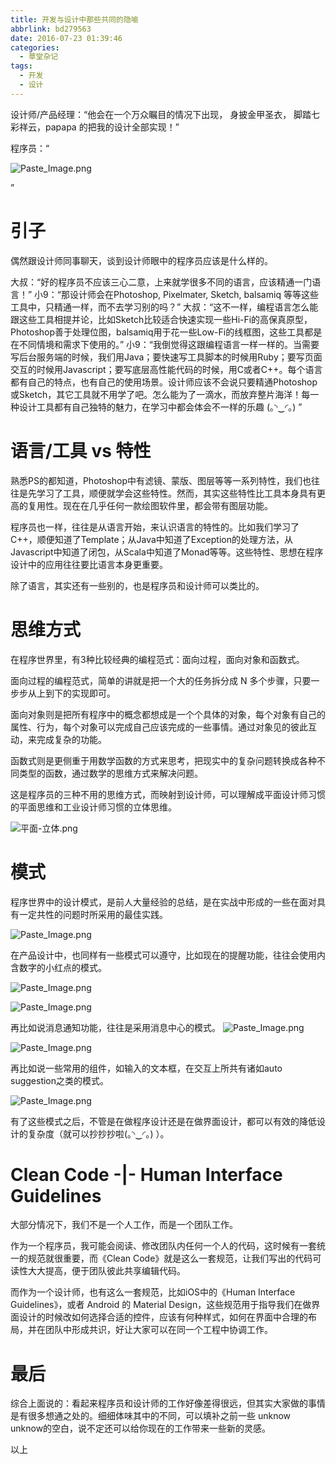 ```yaml
---
title: 开发与设计中那些共同的隐喻
abbrlink: bd279563
date: 2016-07-23 01:39:46
categories:
  - 草堂杂记
tags:
  - 开发
  - 设计
---
```


设计师/产品经理：“他会在一个万众瞩目的情况下出现， 身披金甲圣衣， 脚踏七彩祥云，papapa 的把我的设计全部实现！” 

程序员：“

![Paste_Image.png](http://q6d3pw4zw.bkt.clouddn.com/%E5%BC%80%E5%8F%91%E4%B8%8E%E8%AE%BE%E8%AE%A1%E4%B8%AD%E9%82%A3%E4%BA%9B%E5%85%B1%E5%90%8C%E7%9A%84%E9%9A%90%E5%96%BB_1.png)

”
# 引子
偶然跟设计师同事聊天，谈到设计师眼中的程序员应该是什么样的。

大叔：“好的程序员不应该三心二意，上来就学很多不同的语言，应该精通一门语言！”
小9：“那设计师会在Photoshop, Pixelmater, Sketch, balsamiq 等等这些工具中，只精通一样，而不去学习别的吗？”
大叔：“这不一样，编程语言怎么能跟这些工具相提并论，比如Sketch比较适合快速实现一些Hi-Fi的高保真原型，Photoshop善于处理位图，balsamiq用于花一些Low-Fi的线框图，这些工具都是在不同情境和需求下使用的。”
小9：“我倒觉得这跟编程语言一样一样的。当需要写后台服务端的时候，我们用Java；要快速写工具脚本的时候用Ruby；要写页面交互的时候用Javascript；要写底层高性能代码的时候，用C或者C++。每个语言都有自己的特点，也有自己的使用场景。设计师应该不会说只要精通Photoshop或Sketch，其它工具就不用学了吧。怎么能为了一滴水，而放弃整片海洋！每一种设计工具都有自己独特的魅力，在学习中都会体会不一样的乐趣 (｡◝‿◜｡) ”

<!--more-->

# 语言/工具 vs 特性
熟悉PS的都知道，Photoshop中有滤镜、蒙版、图层等等一系列特性，我们也往往是先学习了工具，顺便就学会这些特性。然而，其实这些特性比工具本身具有更高的复用性。现在在几乎任何一款绘图软件里，都会带有图层功能。

程序员也一样，往往是从语言开始，来认识语言的特性的。比如我们学习了C++，顺便知道了Template；从Java中知道了Exception的处理方法，从Javascript中知道了闭包，从Scala中知道了Monad等等。这些特性、思想在程序设计中的应用往往要比语言本身更重要。

除了语言，其实还有一些别的，也是程序员和设计师可以类比的。

# 思维方式
在程序世界里，有3种比较经典的编程范式：面向过程，面向对象和函数式。

面向过程的编程范式，简单的讲就是把一个大的任务拆分成 N 多个步骤，只要一步步从上到下的实现即可。

面向对象则是把所有程序中的概念都想成是一个个具体的对象，每个对象有自己的属性、行为，每个对象可以完成自己应该完成的一些事情。通过对象见的彼此互动，来完成复杂的功能。

函数式则是更侧重于用数学函数的方式来思考，把现实中的复杂问题转换成各种不同类型的函数，通过数学的思维方式来解决问题。

这是程序员的三种不用的思维方式，而映射到设计师，可以理解成平面设计师习惯的平面思维和工业设计师习惯的立体思维。

![平面-立体.png](http://q6d3pw4zw.bkt.clouddn.com/%E5%BC%80%E5%8F%91%E4%B8%8E%E8%AE%BE%E8%AE%A1%E4%B8%AD%E9%82%A3%E4%BA%9B%E5%85%B1%E5%90%8C%E7%9A%84%E9%9A%90%E5%96%BB_2.png)


# 模式
程序世界中的设计模式，是前人大量经验的总结，是在实战中形成的一些在面对具有一定共性的问题时所采用的最佳实践。


![Paste_Image.png](http://q6d3pw4zw.bkt.clouddn.com/%E5%BC%80%E5%8F%91%E4%B8%8E%E8%AE%BE%E8%AE%A1%E4%B8%AD%E9%82%A3%E4%BA%9B%E5%85%B1%E5%90%8C%E7%9A%84%E9%9A%90%E5%96%BB_3.png)


在产品设计中，也同样有一些模式可以遵守，比如现在的提醒功能，往往会使用内含数字的小红点的模式。

![Paste_Image.png](http://q6d3pw4zw.bkt.clouddn.com/%E5%BC%80%E5%8F%91%E4%B8%8E%E8%AE%BE%E8%AE%A1%E4%B8%AD%E9%82%A3%E4%BA%9B%E5%85%B1%E5%90%8C%E7%9A%84%E9%9A%90%E5%96%BB_4.png)

![Paste_Image.png](http://q6d3pw4zw.bkt.clouddn.com/%E5%BC%80%E5%8F%91%E4%B8%8E%E8%AE%BE%E8%AE%A1%E4%B8%AD%E9%82%A3%E4%BA%9B%E5%85%B1%E5%90%8C%E7%9A%84%E9%9A%90%E5%96%BB_5.png)

再比如说消息通知功能，往往是采用消息中心的模式。
![Paste_Image.png](http://q6d3pw4zw.bkt.clouddn.com/%E5%BC%80%E5%8F%91%E4%B8%8E%E8%AE%BE%E8%AE%A1%E4%B8%AD%E9%82%A3%E4%BA%9B%E5%85%B1%E5%90%8C%E7%9A%84%E9%9A%90%E5%96%BB_6.png)

![Paste_Image.png](http://q6d3pw4zw.bkt.clouddn.com/%E5%BC%80%E5%8F%91%E4%B8%8E%E8%AE%BE%E8%AE%A1%E4%B8%AD%E9%82%A3%E4%BA%9B%E5%85%B1%E5%90%8C%E7%9A%84%E9%9A%90%E5%96%BB_7.png)

再比如说一些常用的组件，如输入的文本框，在交互上所共有诸如auto suggestion之类的模式。

![Paste_Image.png](http://q6d3pw4zw.bkt.clouddn.com/%E5%BC%80%E5%8F%91%E4%B8%8E%E8%AE%BE%E8%AE%A1%E4%B8%AD%E9%82%A3%E4%BA%9B%E5%85%B1%E5%90%8C%E7%9A%84%E9%9A%90%E5%96%BB_8.png)

有了这些模式之后，不管是在做程序设计还是在做界面设计，都可以有效的降低设计的复杂度（就可以抄抄抄啦(｡◝‿◜｡) ）。

# Clean Code  -|- Human Interface Guidelines
大部分情况下，我们不是一个人工作，而是一个团队工作。

作为一个程序员，我可能会阅读、修改团队内任何一个人的代码，这时候有一套统一的规范就很重要，而《Clean Code》就是这么一套规范，让我们写出的代码可读性大大提高，便于团队彼此共享编辑代码。

而作为一个设计师，也有这么一套规范，比如iOS中的《Human Interface Guidelines》，或者 Android 的 Material Design，这些规范用于指导我们在做界面设计的时候改如何选择合适的控件，应该有何种样式，如何在界面中合理的布局，并在团队中形成共识，好让大家可以在同一个工程中协调工作。

# 最后
综合上面说的：看起来程序员和设计师的工作好像差得很远，但其实大家做的事情是有很多想通之处的。细细体味其中的不同，可以填补之前一些 unknow unknow的空白，说不定还可以给你现在的工作带来一些新的灵感。

以上